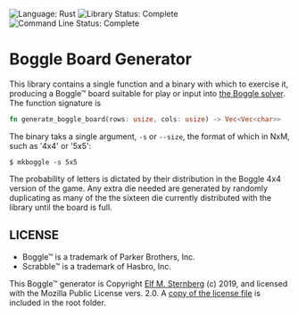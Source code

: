 ![Language: Rust](https://img.shields.io/badge/language-Rust-green.svg)
![Library Status: Complete](https://img.shields.io/badge/status-Library_Complete-green.svg)
![Command Line Status: Complete](https://img.shields.io/badge/status-CLI_In_Progress-yellow.svg)

# Boggle Board Generator

This library contains a single function and a binary with which to
exercise it, producing a Boggle™ board suitable for play or input into
[the Boggle solver](..).  The function signature is

``` rust
fn generate_boggle_board(rows: usize, cols: usize) -> Vec<Vec<char>>
```

The binary taks a single argument, `-s` or `--size`, the format of which
in NxM, such as '4x4' or '5x5':

``` shell
$ mkboggle -s 5x5
```

The probability of letters is dictated by their distribution in the
Boggle 4x4 version of the game.  Any extra die needed are generated by
randomly duplicating as many of the the sixteen die currently
distributed with the library until the board is full.

## LICENSE 

- Boggle™ is a trademark of Parker Brothers, Inc.
- Scrabble™ is a trademark of Hasbro, Inc.

This Boggle™ generator is Copyright [Elf
M. Sternberg](https://elfsternberg.com) (c) 2019, and licensed with the
Mozilla Public License vers. 2.0.  A [copy of the license
file](../docs/LICENSE.md) is included in the root folder.


